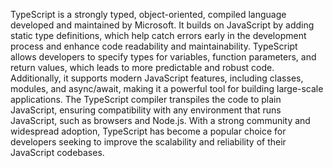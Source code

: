 TypeScript is a strongly typed, object-oriented, compiled language developed and maintained by Microsoft. It builds on JavaScript by adding static type definitions, which help catch errors early in the development process and enhance code readability and maintainability. TypeScript allows developers to specify types for variables, function parameters, and return values, which leads to more predictable and robust code. Additionally, it supports modern JavaScript features, including classes, modules, and async/await, making it a powerful tool for building large-scale applications. The TypeScript compiler transpiles the code to plain JavaScript, ensuring compatibility with any environment that runs JavaScript, such as browsers and Node.js. With a strong community and widespread adoption, TypeScript has become a popular choice for developers seeking to improve the scalability and reliability of their JavaScript codebases.
